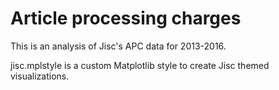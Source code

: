 # Article processing charges

This is an analysis of Jisc's APC data for 2013-2016. 

jisc.mplstyle is a custom Matplotlib style to create Jisc themed visualizations.

